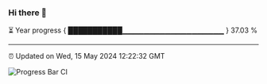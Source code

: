 ### Hi there 👋

⏳ Year progress { ███████████▁▁▁▁▁▁▁▁▁▁▁▁▁▁▁▁▁▁▁ } 37.03 %

---

⏰ Updated on Wed, 15 May 2024 12:22:32 GMT

![Progress Bar CI](https://github.com/liununu/liununu/workflows/Progress%20Bar%20CI/badge.svg)
